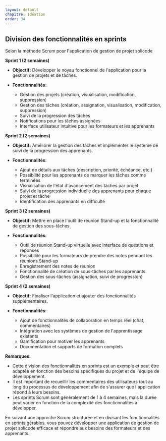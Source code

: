 ```yaml
---
layout: default
chapitre: Idéation
order: 34
---
```


## Division des fonctionnalités en sprints 

Selon la méthode Scrum pour l'application de gestion de projet solicode

**Sprint 1 (2 semaines)**

* **Objectif:** Développer le noyau fonctionnel de l'application pour la gestion de projets et de tâches.

* **Fonctionnalités:**
    * Gestion des projets (création, visualisation, modification, suppression)
    * Gestion des tâches (création, assignation, visualisation, modification, suppression)
    * Suivi de la progression des tâches
    * Notifications pour les tâches assignées
    * Interface utilisateur intuitive pour les formateurs et les apprenants

**Sprint 2 (2 semaines)**

* **Objectif:** Améliorer la gestion des tâches et implémenter le système de suivi de la progression des apprenants.

* **Fonctionnalités:**
    * Ajout de détails aux tâches (description, priorité, échéance, etc.)
    * Possibilité pour les apprenants de marquer les tâches comme terminées
    * Visualisation de l'état d'avancement des tâches par projet
    * Suivi de la progression individuelle des apprenants pour chaque projet et tâche
    * Identification des apprenants en difficulté

**Sprint 3 (2 semaines)**

* **Objectif:** Mettre en place l'outil de réunion Stand-up et la fonctionnalité de gestion des sous-tâches.

* **Fonctionnalités:**
    * Outil de réunion Stand-up virtuelle avec interface de questions et réponses
    * Possibilité pour les formateurs de prendre des notes pendant les réunions Stand-up
    * Enregistrement des notes de réunion
    * Fonctionnalité de création de sous-tâches par les apprenants
    * Gestion des sous-tâches (assignation, suivi de progression)

**Sprint 4 (2 semaines)**

* **Objectif:** Finaliser l'application et ajouter des fonctionnalités supplémentaires.

* **Fonctionnalités:**
    * Ajout de fonctionnalités de collaboration en temps réel (chat, commentaires)
    * Intégration avec les systèmes de gestion de l'apprentissage existants
    * Gamification pour motiver les apprenants
    * Documentation et supports de formation complets

**Remarques:**

* Cette division des fonctionnalités en sprints est un exemple et peut être adaptée en fonction des besoins spécifiques du projet et de l'équipe de développement.
* Il est important de recueillir les commentaires des utilisateurs tout au long du processus de développement afin de s'assurer que l'application répond à leurs besoins.
* Les sprints Scrum sont généralement de 1 à 4 semaines, mais la durée peut varier en fonction de la complexité des fonctionnalités à développer.

En suivant une approche Scrum structurée et en divisant les fonctionnalités en sprints gérables, vous pouvez développer une application de gestion de projet solicode efficace et répondre aux besoins des formateurs et des apprenants.
